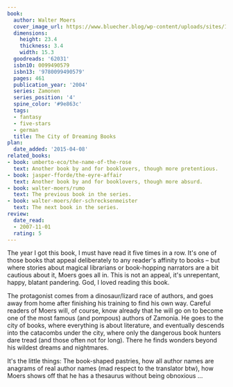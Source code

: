 ```yaml
---
book:
  author: Walter Moers
  cover_image_url: https://www.bluecher.blog/wp-content/uploads/sites/1/moers-stadt-der-tr%C3%A4umenden-b%C3%BCcher.jpg
  dimensions:
    height: 23.4
    thickness: 3.4
    width: 15.3
  goodreads: '62031'
  isbn10: 0099490579
  isbn13: '9780099490579'
  pages: 461
  publication_year: '2004'
  series: Zamonen
  series_position: '4'
  spine_color: '#9e863c'
  tags:
  - fantasy
  - five-stars
  - german
  title: The City of Dreaming Books
plan:
  date_added: '2015-04-08'
related_books:
- book: umberto-eco/the-name-of-the-rose
  text: Another book by and for booklovers, though more pretentious.
- book: jasper-fforde/the-eyre-affair
  text: Another book by and for booklovers, though more absurd.
- book: walter-moers/rumo
  text: The previous book in the series.
- book: walter-moers/der-schrecksenmeister
  text: The next book in the series.
review:
  date_read:
  - 2007-11-01
  rating: 5
---
```


The year I got this book, I must have read it five times in a row. It's one of those books that appeal deliberately to
any reader's affinity to books – but where stories about magical librarians or book-hopping narrators are a bit cautious
about it, Moers goes all in. This is not an appeal, it's unrepentant, happy, blatant pandering. God, I loved reading
this book.

The protagonist comes from a dinosaur/lizard race of authors, and goes away from home after finishing his training to
find his own way. Careful readers of Moers will, of course, know already that he will go on to become one of the most
famous (and pompous) authors of Zamonia. He goes to the city of books, where everything is about literature, and
eventually descends into the catacombs under the city, where only the dangerous book hunters dare tread (and those often
not for long). There he finds wonders beyond his wildest dreams and nightmares.

It's the little things: The book-shaped pastries, how all author names are anagrams of real author names (mad respect to
the translator btw), how Moers shows off that he has a thesaurus without being obnoxious …
